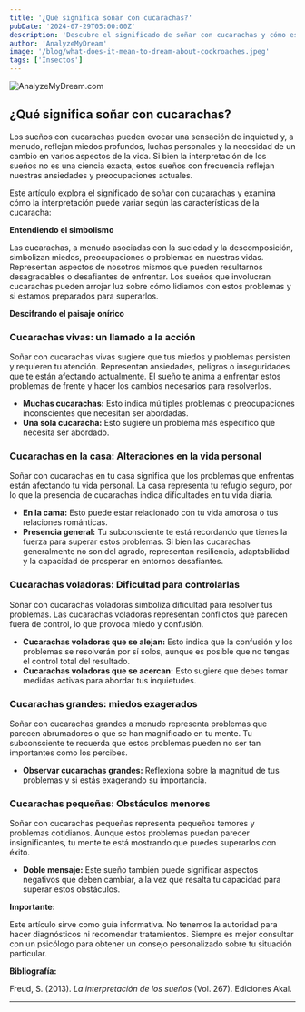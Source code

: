 ```yaml
---
title: '¿Qué significa soñar con cucarachas?'
pubDate: '2024-07-29T05:00:00Z'
description: 'Descubre el significado de soñar con cucarachas y cómo estos sueños pueden reflejar tus miedos, preocupaciones y necesidad de cambio en la vida.'
author: 'AnalyzeMyDream'
image: '/blog/what-does-it-mean-to-dream-about-cockroaches.jpeg'
tags: ['Insectos']
---
```


![AnalyzeMyDream.com](/blog/what-does-it-mean-to-dream-about-cockroaches.jpeg)

## ¿Qué significa soñar con cucarachas?

Los sueños con cucarachas pueden evocar una sensación de inquietud y, a menudo, reflejan miedos profundos, luchas personales y la necesidad de un cambio en varios aspectos de la vida. Si bien la interpretación de los sueños no es una ciencia exacta, estos sueños con frecuencia reflejan nuestras ansiedades y preocupaciones actuales. 

Este artículo explora el significado de soñar con cucarachas y examina cómo la interpretación puede variar según las características de la cucaracha: 

**Entendiendo el simbolismo**

Las cucarachas, a menudo asociadas con la suciedad y la descomposición, simbolizan miedos, preocupaciones o problemas en nuestras vidas. Representan aspectos de nosotros mismos que pueden resultarnos desagradables o desafiantes de enfrentar. Los sueños que involucran cucarachas pueden arrojar luz sobre cómo lidiamos con estos problemas y si estamos preparados para superarlos. 

**Descifrando el paisaje onírico**


### Cucarachas vivas: un llamado a la acción

Soñar con cucarachas vivas sugiere que tus miedos y problemas persisten y requieren tu atención. Representan ansiedades, peligros o inseguridades que te están afectando actualmente. El sueño te anima a enfrentar estos problemas de frente y hacer los cambios necesarios para resolverlos. 

- **Muchas cucarachas:** Esto indica múltiples problemas o preocupaciones inconscientes que necesitan ser abordadas.
- **Una sola cucaracha:** Esto sugiere un problema más específico que necesita ser abordado.

### Cucarachas en la casa: Alteraciones en la vida personal

Soñar con cucarachas en tu casa significa que los problemas que enfrentas están afectando tu vida personal. La casa representa tu refugio seguro, por lo que la presencia de cucarachas indica dificultades en tu vida diaria.

- **En la cama:** Esto puede estar relacionado con tu vida amorosa o tus relaciones románticas. 
- **Presencia general:** Tu subconsciente te está recordando que tienes la fuerza para superar estos problemas. Si bien las cucarachas generalmente no son del agrado, representan resiliencia, adaptabilidad y la capacidad de prosperar en entornos desafiantes. 

### Cucarachas voladoras: Dificultad para controlarlas

Soñar con cucarachas voladoras simboliza dificultad para resolver tus problemas. Las cucarachas voladoras representan conflictos que parecen fuera de control, lo que provoca miedo y confusión.

- **Cucarachas voladoras que se alejan:** Esto indica que la confusión y los problemas se resolverán por sí solos, aunque es posible que no tengas el control total del resultado.
- **Cucarachas voladoras que se acercan:** Esto sugiere que debes tomar medidas activas para abordar tus inquietudes.

### Cucarachas grandes: miedos exagerados

Soñar con cucarachas grandes a menudo representa problemas que parecen abrumadores o que se han magnificado en tu mente. Tu subconsciente te recuerda que estos problemas pueden no ser tan importantes como los percibes.

- **Observar cucarachas grandes:** Reflexiona sobre la magnitud de tus problemas y si estás exagerando su importancia.


### Cucarachas pequeñas: Obstáculos menores

Soñar con cucarachas pequeñas representa pequeños temores y problemas cotidianos. Aunque estos problemas puedan parecer insignificantes, tu mente te está mostrando que puedes superarlos con éxito. 

- **Doble mensaje:** Este sueño también puede significar aspectos negativos que deben cambiar, a la vez que resalta tu capacidad para superar estos obstáculos.

**Importante:**

Este artículo sirve como guía informativa. No tenemos la autoridad para hacer diagnósticos ni recomendar tratamientos. Siempre es mejor consultar con un psicólogo para obtener un consejo personalizado sobre tu situación particular.

**Bibliografía:**

Freud, S. (2013). *La interpretación de los sueños* (Vol. 267). Ediciones Akal.

---